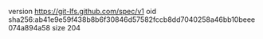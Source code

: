 version https://git-lfs.github.com/spec/v1
oid sha256:ab41e9e59f438b8b6f30846d57582fccb8dd7040258a46bb10beee074a894a58
size 204
